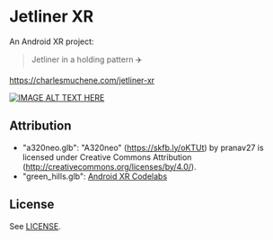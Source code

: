 # Jetliner XR

An Android XR project:

> Jetliner in a holding pattern ✈️

<https://charlesmuchene.com/jetliner-xr>

[![IMAGE ALT TEXT HERE](https://img.youtube.com/vi/gZrtjnjU_G0/0.jpg)](https://www.youtube.com/watch?v=gZrtjnjU_G0)

## Attribution

- "a320neo.glb": "A320neo" (https://skfb.ly/oKTUt) by pranav27 is licensed under Creative Commons Attribution (http://creativecommons.org/licenses/by/4.0/).
- "green_hills.glb": [Android XR Codelabs](https://github.com/android/xr-codelabs/blob/fdc8296b397b91a45ea4f4fc2cf0519ca2acc72a/xr-fundamentals/part2/app/src/main/assets/green_hills_ktx2_mipmap.glb)

## License

See [LICENSE](LICENSE).
